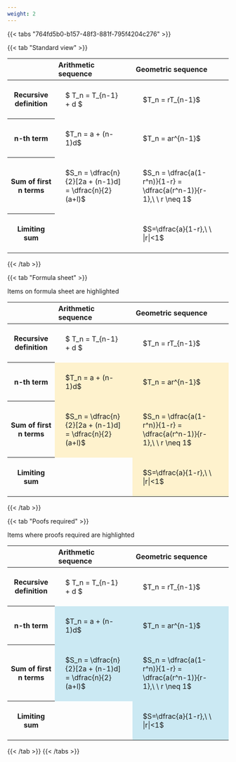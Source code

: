 ```yaml
---
weight: 2
---
```


{{< tabs "764fd5b0-b157-48f3-881f-795f4204c276" >}}

{{< tab "Standard view" >}}

<style type="text/css">
#T_38e30 th.col_heading {
  text-align: left;
  font-size: 1em;
}
#T_38e30 td {
  text-align: left;
  font-size: 1em;
  padding: 1.5em;
}
</style>
<table id="T_38e30">
  <thead>
    <tr>
      <th class="blank level0" >&nbsp;</th>
      <th id="T_38e30_level0_col0" class="col_heading level0 col0" >Arithmetic sequence</th>
      <th id="T_38e30_level0_col1" class="col_heading level0 col1" >Geometric sequence</th>
    </tr>
  </thead>
  <tbody>
    <tr>
      <th id="T_38e30_level0_row0" class="row_heading level0 row0" >Recursive definition</th>
      <td id="T_38e30_row0_col0" class="data row0 col0" >$ T_n = T_{n-1} + d $</td>
      <td id="T_38e30_row0_col1" class="data row0 col1" >$T_n = rT_{n-1}$</td>
    </tr>
    <tr>
      <th id="T_38e30_level0_row1" class="row_heading level0 row1" >n-th term</th>
      <td id="T_38e30_row1_col0" class="data row1 col0" >$T_n = a + (n-1)d$</td>
      <td id="T_38e30_row1_col1" class="data row1 col1" >$T_n = ar^{n-1}$</td>
    </tr>
    <tr>
      <th id="T_38e30_level0_row2" class="row_heading level0 row2" >Sum of first n terms</th>
      <td id="T_38e30_row2_col0" class="data row2 col0" >$S_n = \dfrac{n}{2}[2a + (n-1)d] = \dfrac{n}{2}(a+l)$</td>
      <td id="T_38e30_row2_col1" class="data row2 col1" >$S_n = \dfrac{a(1-r^n)}{1-r} = \dfrac{a(r^n-1)}{r-1},\ \  r \neq 1$</td>
    </tr>
    <tr>
      <th id="T_38e30_level0_row3" class="row_heading level0 row3" >Limiting sum</th>
      <td id="T_38e30_row3_col0" class="data row3 col0" ></td>
      <td id="T_38e30_row3_col1" class="data row3 col1" >$S=\dfrac{a}{1-r},\ \ |r|<1$</td>
    </tr>
  </tbody>
</table>
{{< /tab >}}

{{< tab "Formula sheet" >}}

Items on formula sheet are highlighted 
<br>
<style type="text/css">
#T_155d1 th.col_heading {
  text-align: left;
  font-size: 1em;
}
#T_155d1 td {
  text-align: left;
  font-size: 1em;
  padding: 1.5em;
}
#T_155d1_row0_col0, #T_155d1_row0_col1, #T_155d1_row3_col0 {
  background-color: rgba(0,0,0,0);
}
#T_155d1_row1_col0, #T_155d1_row1_col1, #T_155d1_row2_col0, #T_155d1_row2_col1, #T_155d1_row3_col1 {
  background-color: rgba(255,194,10, 0.2);
}
</style>
<table id="T_155d1">
  <thead>
    <tr>
      <th class="blank level0" >&nbsp;</th>
      <th id="T_155d1_level0_col0" class="col_heading level0 col0" >Arithmetic sequence</th>
      <th id="T_155d1_level0_col1" class="col_heading level0 col1" >Geometric sequence</th>
    </tr>
  </thead>
  <tbody>
    <tr>
      <th id="T_155d1_level0_row0" class="row_heading level0 row0" >Recursive definition</th>
      <td id="T_155d1_row0_col0" class="data row0 col0" >$ T_n = T_{n-1} + d $</td>
      <td id="T_155d1_row0_col1" class="data row0 col1" >$T_n = rT_{n-1}$</td>
    </tr>
    <tr>
      <th id="T_155d1_level0_row1" class="row_heading level0 row1" >n-th term</th>
      <td id="T_155d1_row1_col0" class="data row1 col0" >$T_n = a + (n-1)d$</td>
      <td id="T_155d1_row1_col1" class="data row1 col1" >$T_n = ar^{n-1}$</td>
    </tr>
    <tr>
      <th id="T_155d1_level0_row2" class="row_heading level0 row2" >Sum of first n terms</th>
      <td id="T_155d1_row2_col0" class="data row2 col0" >$S_n = \dfrac{n}{2}[2a + (n-1)d] = \dfrac{n}{2}(a+l)$</td>
      <td id="T_155d1_row2_col1" class="data row2 col1" >$S_n = \dfrac{a(1-r^n)}{1-r} = \dfrac{a(r^n-1)}{r-1},\ \  r \neq 1$</td>
    </tr>
    <tr>
      <th id="T_155d1_level0_row3" class="row_heading level0 row3" >Limiting sum</th>
      <td id="T_155d1_row3_col0" class="data row3 col0" ></td>
      <td id="T_155d1_row3_col1" class="data row3 col1" >$S=\dfrac{a}{1-r},\ \ |r|<1$</td>
    </tr>
  </tbody>
</table>
{{< /tab >}}

{{< tab "Poofs required" >}}

Items where proofs required are highlighted 
<br>
<style type="text/css">
#T_3d238 th.col_heading {
  text-align: left;
  font-size: 1em;
}
#T_3d238 td {
  text-align: left;
  font-size: 1em;
  padding: 1.5em;
}
#T_3d238_row0_col0, #T_3d238_row0_col1, #T_3d238_row3_col0 {
  background-color: rgba(0,0,0,0);
}
#T_3d238_row1_col0, #T_3d238_row1_col1, #T_3d238_row2_col0, #T_3d238_row2_col1, #T_3d238_row3_col1 {
  background-color: rgba(0,150,200, 0.2);
}
</style>
<table id="T_3d238">
  <thead>
    <tr>
      <th class="blank level0" >&nbsp;</th>
      <th id="T_3d238_level0_col0" class="col_heading level0 col0" >Arithmetic sequence</th>
      <th id="T_3d238_level0_col1" class="col_heading level0 col1" >Geometric sequence</th>
    </tr>
  </thead>
  <tbody>
    <tr>
      <th id="T_3d238_level0_row0" class="row_heading level0 row0" >Recursive definition</th>
      <td id="T_3d238_row0_col0" class="data row0 col0" >$ T_n = T_{n-1} + d $</td>
      <td id="T_3d238_row0_col1" class="data row0 col1" >$T_n = rT_{n-1}$</td>
    </tr>
    <tr>
      <th id="T_3d238_level0_row1" class="row_heading level0 row1" >n-th term</th>
      <td id="T_3d238_row1_col0" class="data row1 col0" >$T_n = a + (n-1)d$</td>
      <td id="T_3d238_row1_col1" class="data row1 col1" >$T_n = ar^{n-1}$</td>
    </tr>
    <tr>
      <th id="T_3d238_level0_row2" class="row_heading level0 row2" >Sum of first n terms</th>
      <td id="T_3d238_row2_col0" class="data row2 col0" >$S_n = \dfrac{n}{2}[2a + (n-1)d] = \dfrac{n}{2}(a+l)$</td>
      <td id="T_3d238_row2_col1" class="data row2 col1" >$S_n = \dfrac{a(1-r^n)}{1-r} = \dfrac{a(r^n-1)}{r-1},\ \  r \neq 1$</td>
    </tr>
    <tr>
      <th id="T_3d238_level0_row3" class="row_heading level0 row3" >Limiting sum</th>
      <td id="T_3d238_row3_col0" class="data row3 col0" ></td>
      <td id="T_3d238_row3_col1" class="data row3 col1" >$S=\dfrac{a}{1-r},\ \ |r|<1$</td>
    </tr>
  </tbody>
</table>
{{< /tab >}}
{{< /tabs >}}